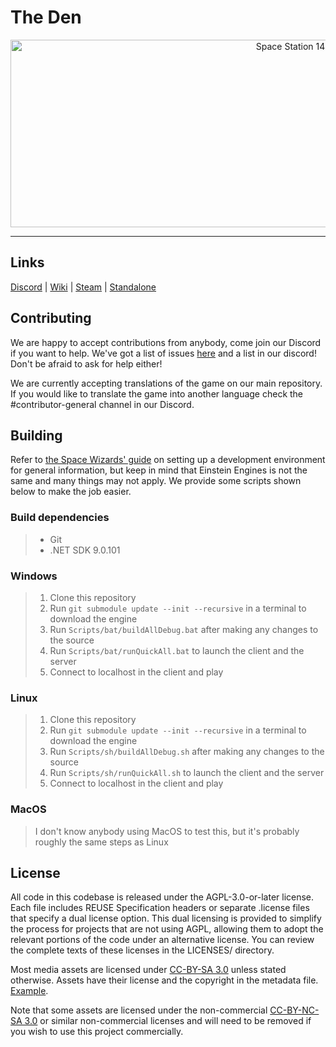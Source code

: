 <!--
SPDX-FileCopyrightText: 2017 PJB3005 <pieterjan.briers@gmail.com>
SPDX-FileCopyrightText: 2018 Pieter-Jan Briers <pieterjan.briers@gmail.com>
SPDX-FileCopyrightText: 2019 Ivan <silvertorch5@gmail.com>
SPDX-FileCopyrightText: 2019 Silver <silvertorch5@gmail.com>
SPDX-FileCopyrightText: 2020 Injazz <43905364+Injazz@users.noreply.github.com>
SPDX-FileCopyrightText: 2020 RedlineTriad <39059512+RedlineTriad@users.noreply.github.com>
SPDX-FileCopyrightText: 2020 Víctor Aguilera Puerto <zddm@outlook.es>
SPDX-FileCopyrightText: 2021 Paul Ritter <ritter.paul1@googlemail.com>
SPDX-FileCopyrightText: 2021 Swept <sweptwastaken@protonmail.com>
SPDX-FileCopyrightText: 2021 mirrorcult <lunarautomaton6@gmail.com>
SPDX-FileCopyrightText: 2022 Pieter-Jan Briers <pieterjan.briers+git@gmail.com>
SPDX-FileCopyrightText: 2022 ike709 <ike709@users.noreply.github.com>
SPDX-FileCopyrightText: 2023 iglov <iglov@avalon.land>
SPDX-FileCopyrightText: 2024 BasedPugilist <125258730+BasedPugilist@users.noreply.github.com>
SPDX-FileCopyrightText: 2024 DEATHB4DEFEAT <77995199+DEATHB4DEFEAT@users.noreply.github.com>
SPDX-FileCopyrightText: 2024 Debug <49997488+DebugOk@users.noreply.github.com>
SPDX-FileCopyrightText: 2024 Fansana <116083121+Fansana@users.noreply.github.com>
SPDX-FileCopyrightText: 2024 Pspritechologist <81725545+Pspritechologist@users.noreply.github.com>
SPDX-FileCopyrightText: 2024 VMSolidus <evilexecutive@gmail.com>
SPDX-FileCopyrightText: 2024 stellar-novas <158120145+stellar-novas@users.noreply.github.com>
SPDX-FileCopyrightText: 2024 stellar-novas <stellar_novas@riseup.net>
SPDX-FileCopyrightText: 2025 sleepyyapril <123355664+sleepyyapril@users.noreply.github.com>
SPDX-FileCopyrightText: 2025 sleepyyapril <flyingkarii@gmail.com>

SPDX-License-Identifier: AGPL-3.0-or-later AND MIT
-->

# The Den

<!-- Snippet from WizDen https://github.com/space-wizards/space-station-14/blob/5033f5c6820831ea6dd1fef1d770b5eda97e0186/README.md -->
<div class="header" align="center">
<img alt="Space Station 14" width="880" height="300" src="https://raw.githubusercontent.com/space-wizards/asset-dump/de329a7898bb716b9d5ba9a0cd07f38e61f1ed05/github-logo.svg">
</div>
<!-- Snippet from WizDen -->

---

<!-- Put Description Text Here -->

## Links
[Discord](https://denstation.net/discord) | [Wiki](https://wiki.denstation.net) | [Steam](https://store.steampowered.com/app/1255460/Space_Station_14/) | [Standalone](https://spacestationmultiverse.com/downloads/)

## Contributing

We are happy to accept contributions from anybody, come join our Discord if you want to help.
We've got a list of issues [here](https://github.com/TheDenSS14/TheDen/issues) and a list in our discord! Don't be afraid to ask for help either!

We are currently accepting translations of the game on our main repository.
If you would like to translate the game into another language check the #contributor-general channel in our Discord.

## Building

Refer to [the Space Wizards' guide](https://docs.spacestation14.com/en/general-development/setup/setting-up-a-development-environment.html) on setting up a development environment for general information, but keep in mind that Einstein Engines is not the same and many things may not apply.
We provide some scripts shown below to make the job easier.

### Build dependencies

> - Git
> - .NET SDK 9.0.101


### Windows

> 1. Clone this repository
> 2. Run `git submodule update --init --recursive` in a terminal to download the engine
> 3. Run `Scripts/bat/buildAllDebug.bat` after making any changes to the source
> 4. Run `Scripts/bat/runQuickAll.bat` to launch the client and the server
> 5. Connect to localhost in the client and play

### Linux

> 1. Clone this repository
> 2. Run `git submodule update --init --recursive` in a terminal to download the engine
> 3. Run `Scripts/sh/buildAllDebug.sh` after making any changes to the source
> 4. Run `Scripts/sh/runQuickAll.sh` to launch the client and the server
> 5. Connect to localhost in the client and play

### MacOS

> I don't know anybody using MacOS to test this, but it's probably roughly the same steps as Linux

## License

All code in this codebase is released under the AGPL-3.0-or-later license. Each file includes REUSE Specification headers or separate .license files that specify a dual license option. This dual licensing is provided to simplify the process for projects that are not using AGPL, allowing them to adopt the relevant portions of the code under an alternative license. You can review the complete texts of these licenses in the LICENSES/ directory.

Most media assets are licensed under [CC-BY-SA 3.0](https://creativecommons.org/licenses/by-sa/3.0/) unless stated otherwise. Assets have their license and the copyright in the metadata file. [Example](https://github.com/space-wizards/space-station-14/blob/master/Resources/Textures/Objects/Tools/crowbar.rsi/meta.json).

Note that some assets are licensed under the non-commercial [CC-BY-NC-SA 3.0](https://creativecommons.org/licenses/by-nc-sa/3.0/) or similar non-commercial licenses and will need to be removed if you wish to use this project commercially.
